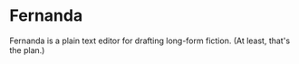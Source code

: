 # Fernanda
Fernanda is a plain text editor for drafting long-form fiction. (At least, that's the plan.)
